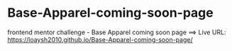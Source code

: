 # Base-Apparel-coming-soon-page
frontend mentor challenge - Base Apparel coming soon page ==> Live URL: https://loaysh2010.github.io/Base-Apparel-coming-soon-page/
